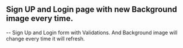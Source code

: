 ## Sign UP and Login page with  new Background image every time.
-- Sign Up and Login form with Validations.
And Background image will change every time it will refresh.